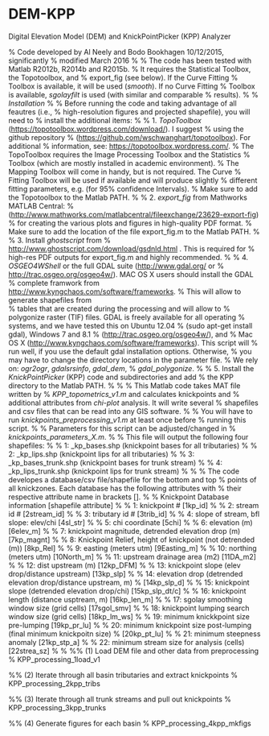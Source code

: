 # DEM-KPP
Digital Elevation Model (DEM) and KnickPointPicker (KPP) Analyzer

% Code developed by Al Neely and Bodo Bookhagen 10/12/2015, significantly
% modified March 2016
%
% The code has been tested with Matlab R2012b, R2014b and R2015b. 
% It requires the Statistical Toolbox, the Topotoolbox, and 
% export_fig (see below). If the Curve Fitting 
% Toolbox is available, it will be used (_smooth_). If no Curve Fitting 
% Toolbox is available, _sgolayfilt_ is used (with similar and comparable 
% results).
%
% *Installation*
% 
% Before running the code and taking advantage of all feautres (i.e.,
% high-resolution figures and projected shapefile), you will need to
% install the additional items:
%
% 1. _TopoToolbox_ (https://topotoolbox.wordpress.com/download/). I suggest
% using the github repository
% (https://github.com/wschwanghart/topotoolbox). For additional
% information, see: https://topotoolbox.wordpress.com/.
% The TopoToolbox requires the Image Processing Toolbox and the Statistics
% Toolbox (which are mostly installed in academic environment). 
% The Mapping Toolbox will come in handy, but is not required. The Curve 
% Fitting Toolbox will be used if available and will produce slightly
% different fitting parameters, e.g. (for 95% confidence Intervals).
% Make sure to add the Topotoolbox to the Matlab PATH.
%
% 2. _export_fig_ from Mathworks MATLAB Central:
% (http://www.mathworks.com/matlabcentral/fileexchange/23629-export-fig)
% for creating the various plots and figures in high-quality PDF format.
% Make sure to add the location of the file export_fig.m to the Matlab PATH.
%
% 3. Install _ghostscript_ from
% http://www.ghostscript.com/download/gsdnld.html . This is required for 
% high-res PDF outputs for export_fig.m and highly recommended.
%
% 4. _OSGEO4WShell_ or the full GDAL suite (http://www.gdal.org/ or 
% http://trac.osgeo.org/osgeo4w/). MAC OS X users should install the GDAL 
% complete framwork from http://www.kyngchaos.com/software/frameworks. 
% This will allow to generate shapefiles from  
% tables that are created during the processing and will allow to
% polygonize raster (TIF) files. GDAL is freely available for all operating
% systems, and we have tested this on Ubuntu 12.04
% (sudo apt-get install gdal), Windows 7 and 8.1 
% (http://trac.osgeo.org/osgeo4w/), and
% Mac OS X (http://www.kyngchaos.com/software/frameworks). This script will
% run well, if you use the default gdal installation options. Otherwise,
% you may have to change the directory locations in the parameter file.
% We rely on: _ogr2ogr_, _gdalsrsinfo_, _gdal_dem_,
% _gdal_polygonize_.
%
% 5. Install the _KnickPointPicker_ (KPP) code and subdirectories and add
% the KPP directory to the Matlab PATH.
%
%
% This Matlab code takes MAT file written by
% _KPP_topometrics_v1.m_ and calculates knickpoints and
% additional attributes from _chi-plot_ analysis. It will write several
% shapefiles and csv files that can be read into any GIS software.
%
% You will have to run _knickpoints_preprocessing_v1.m_ at least once before
% running this script.
%
% Parameters for this script can be adjusted/changed in
% _knickpoints_parameters_X.m_.
%
% This file will output the following four shapefiles:
%
% 1: <filename>_kp_bases.shp (knickpoint bases for all tributaries)
%
% 2: <filename>_kp_lips.shp (knickpoint lips for all tributaries)
%
% 3: <filename>_kp_bases_trunk.shp (knickpoint bases for trunk stream)
%
% 4: <filename>_kp_lips_trunk.shp (knickpoint lips for trunk stream)
%
%
% The code developes a database/csv file/shapefile for the bottom and top
% points of all knickzones. Each database has the following attributes with
% their respective attribute name in brackets [].
%
% Knickpoint Database information [shapefile attribute]
%
% 1: knickpoint # [1kp_id]
%
% 2: stream id # [2stream_id]
%
% 3: tributary id # [3trib_id]
%
% 4: slope of stream, bfl slope: elev/chi [4sl_str]
%
% 5: chi coordinate [5chi]
%
% 6: elevation (m) [6elev_m]
%
% 7: knickpoint magnitude, detrended elevation drop (m) [7kp_magnt]
%
% 8: Knickpoint Relief, height of knickpoint (not detrended (m)) [8kp_Rel]
%
% 9: easting (meters utm) [9Easting_m]
%
% 10: northing (meters utm) [10North_m]
%
% 11: upstream drainage area (m2) [11DA_m2]
%
% 12: dist upstream (m) [12kp_DFM]
%
% 13: knickpoint slope (elev drop/distance upstream) [13kp_slp]
%
% 14: elevation drop (detrended elevation drop/distance upstream, m)
% [14kp_slp_d]
%
% 15: knickpoint slope (detrended elevation drop/chi) [15kp_slp_dt/c]
%
% 16: knickpoint length (distance usptream, m) [16kp_len_m]
%
% 17: sgolay smoothing window size (grid cells) [17sgol_smv]
%
% 18: knickpoint lumping search window size (grid cells) [18kp_lm_ws]
%
% 19: minimum knickkpoint size pre-lumping [19kp_pr_lu]
%
% 20: minimum knickpoint size post-lumping (final minimum knickpoitn size)
% [20kp_pt_lu]
%
% 21: minimum steepness anomaly [21kp_stp_a]
%
% 22: minimum stream size for analysis (cells) [22strea_sz]
%
%
%% (1) Load DEM file and other data from preprocessing
%
KPP_processing_1load_v1

%% (2) Iterate through all basin tributaries and extract knickpoints
%
KPP_processing_2kpp_tribs

%% (3) Iterate through all trunk streams and pull out knickpoints
%
KPP_processing_3kpp_trunks

%% (4) Generate figures for each basin
%
KPP_processing_4kpp_mkfigs
